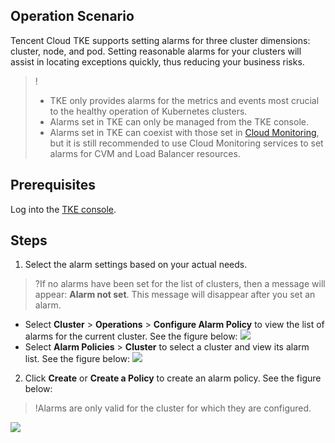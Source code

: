 ## Operation Scenario
Tencent Cloud TKE supports setting alarms for three cluster dimensions: cluster, node, and pod. Setting reasonable alarms for your clusters will assist in locating exceptions quickly, thus reducing your business risks.
>!
> - TKE only provides alarms for the metrics and events most crucial to the healthy operation of Kubernetes clusters.
> - Alarms set in TKE can only be managed from the TKE console.
> - Alarms set in TKE can coexist with those set in [Cloud Monitoring](https://console.cloud.tencent.com/monitor/overview), but it is still recommended to use Cloud Monitoring services to set alarms for CVM and Load Balancer resources.

## Prerequisites

Log into the [TKE console](https://console.cloud.tencent.com/tke2).

## Steps 

1. Select the alarm settings based on your actual needs.
 >?If no alarms have been set for the list of clusters, then a message will appear: **Alarm not set**. This message will disappear after you set an alarm.

 - Select **Cluster** > **Operations** > **Configure Alarm Policy** to view the list of alarms for the current cluster. See the figure below:
![](https://main.qcloudimg.com/raw/157053719e9c9cff2d0344083c084a3b.png)
 - Select **Alarm Policies** > **Cluster** to select a cluster and view its alarm list. See the figure below:
![](https://main.qcloudimg.com/raw/18ee3737d9351ba09a2f8b343f13ab29.png)
2. Click **Create** or **Create a Policy** to create an alarm policy. See the figure below:
>!Alarms are only valid for the cluster for which they are configured.
>
![](https://main.qcloudimg.com/raw/ef8fa47f76f9a3248432ac917ab33b3a.png)



